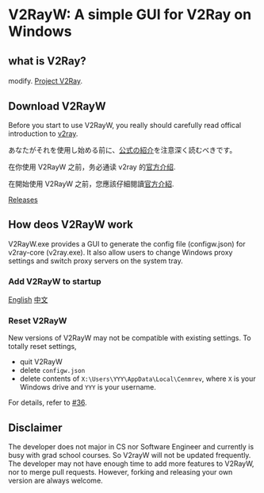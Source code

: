 # V2RayW: A simple GUI for V2Ray on Windows

## what is V2Ray?
####
modify.
[Project V2Ray](https://www.v2ray.com).

## Download V2RayW

Before you start to use V2RayW, you really should carefully read offical introduction to [v2ray](https://www.v2ray.com/en/).

あなたがそれを使用し始める前に、[公式の紹介](https://www.v2ray.com/en/)を注意深く読むべきです。

在你使用 V2RayW 之前，务必通读 v2ray 的[官方介绍](https://www.v2ray.com).

在開始使用 V2RayW 之前，您應該仔細閱讀[官方介紹](https://www.v2ray.com).

[Releases](https://github.com/Cenmrev/V2RayW/releases)

## How deos V2RayW work

V2RayW.exe provides a GUI to generate the config file (configw.json) for v2ray-core (v2ray.exe). It also allow users to change Windows proxy settings and switch proxy servers on the system tray.

### Add V2RayW to startup

[English](http://tunecomp.net/add-app-to-startup/) 
[中文](http://jingyan.baidu.com/article/90895e0ff3a41f64ec6b0bc3.html)

### Reset V2RayW

New versions of V2RayW may not be compatible with existing settings. To totally
reset settings, 

* quit V2RayW
* delete `configw.json`
* delete contents of `X:\Users\YYY\AppData\Local\Cenmrev`, where `X` is your Windows drive and `YYY` is your username.

For details, refer to [#36](https://github.com/Cenmrev/V2RayW/issues/36).

## Disclaimer

The developer does not major in CS nor Software Engineer and currently is busy with grad school courses. So V2rayW will not be updated frequently. The developer may not have enough time to add more features to V2RayW, nor to merge pull requests. However, forking and releasing your own version are always welcome.

